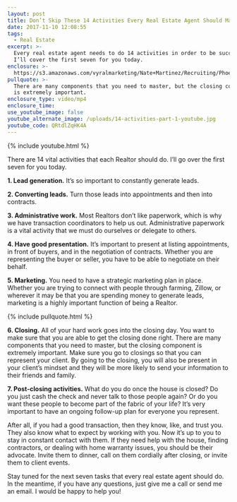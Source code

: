 ```yaml
---
layout: post
title: Don’t Skip These 14 Activities Every Real Estate Agent Should Master
date: 2017-11-10 12:08:55
tags:
  - Real Estate
excerpt: >-
  Every real estate agent needs to do 14 activities in order to be successful.
  I’ll cover the first seven for you today.
enclosure: >-
  https://s3.amazonaws.com/vyralmarketing/Nate+Martinez/Recruiting/Phoenix+Real+Estate+Agent-+Dont+Skip+These+14+Activities+Every+Real+Estate+Agent+Should+Master.mp4
pullquote: >-
  There are many components that you need to master, but the closing component
  is extremely important.
enclosure_type: video/mp4
enclosure_time:
use_youtube_image: false
youtube_alternate_image: /uploads/14-activities-part-1-youtube.jpg
youtube_code: QRtdlZqHK4A
---
```



{% include youtube.html %}

There are 14 vital activities that each Realtor should do. I’ll go over the first seven for you today.

**1. Lead generation.** It’s so important to constantly generate leads.

**2. Converting leads.** Turn those leads into appointments and then into contracts.

**3. Administrative work.** Most Realtors don’t like paperwork, which is why we have transaction coordinators to help us out. Administrative paperwork is a vital activity that we must do ourselves or delegate to others.

**4. Have good presentation.** It’s important to present at listing appointments, in front of buyers, and in the negotiation of contracts. Whether you are representing the buyer or seller, you have to be able to negotiate on their behalf.

**5. Marketing.** You need to have a strategic marketing plan in place. Whether you are trying to connect with people through farming, Zillow, or wherever it may be that you are spending money to generate leads, marketing is a highly important function of being a Realtor.

{% include pullquote.html %}

**6. Closing.** All of your hard work goes into the closing day. You want to make sure that you are able to get the closing done right. There are many components that you need to master, but the closing component is extremely important. Make sure you go to closings so that you can represent your client. By going to the closing, you will also be present in your client’s mindset and they will be more likely to send your information to their friends and family.

**7. Post-closing activities.** What do you do once the house is closed? Do you just cash the check and never talk to those people again? Or do you want these people to become part of the fabric of your life? It’s very important to have an ongoing follow-up plan for everyone you represent.

After all, if you had a good transaction, then they know, like, and trust you. They also know what to expect by working with you. Now it’s up to you to stay in constant contact with them. If they need help with the house, finding contractors, or dealing with home warranty issues, you should be their advocate. Invite them to dinner, call on them cordially after closing, or invite them to client events.

Stay tuned for the next seven tasks that every real estate agent should do. In the meantime, if you have any questions, just give me a call or send me an email. I would be happy to help you!